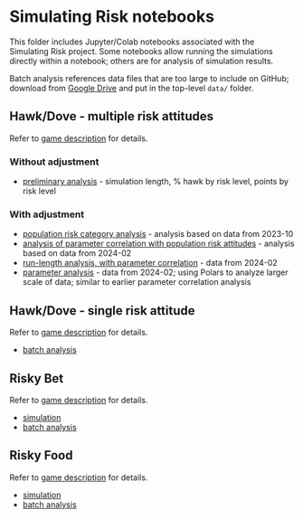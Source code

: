 # Simulating Risk notebooks

This folder includes Jupyter/Colab notebooks associated with the 
Simulating Risk project.  Some notebooks allow running the simulations 
directly within a notebook; others are for analysis of simulation results.

Batch analysis references data files that are too large to include on GitHub;
download from [Google Drive](https://drive.google.com/drive/folders/1ASQ9_IqeBHhyyFzuqcrWtdebdLiwqQp2)
and put in the top-level `data/` folder.

## Hawk/Dove - multiple risk attitudes

Refer to [game description](../simulatingrisk/hawkdovemulti) for details.

### Without adjustment

* [preliminary analysis](hawkdovemulti_noadjust/hawkdove_variable_r_analysis.ipynb) - simulation length, % hawk by risk level, points by risk level

### With adjustment

* [population risk category analysis](hawkdovemulti_adjust/hawkdovevar_population_risk_category.ipynb) - analysis based on data from 2023-10
* [analysis of parameter correlation with population risk attitudes](hawkdovemulti_adjust/hawkdovemulti_agentrisktotals.ipynb) - analysis based on data from 2024-02
* [run-length analysis, with parameter correlation](notebooks/hawkdovemulti_adjust/hawkdovemulti_runlength.ipynb) - data from 2024-02
* [parameter analysis](hawkdovemulti_adjust/hawkdovemulti_polars.ipynb) - data from 2024-02; using Polars to analyze larger scale of data; similar to earlier parameter correlation analysis

## Hawk/Dove - single risk attitude 

Refer to [game description](../simulatingrisk/hawkdove) for details.

* [batch analysis](hakwdove_single_r/hawkdove_single_r_analysis.ipynb)


## Risky Bet

Refer to [game description](../simulatingrisk/risky_bet) for details.

* [simulation](riskybet/riskybet_simulation.ipynb)
* [batch analysis](riskybet/riskybet_batch_analysis.ipynb)

## Risky Food

Refer to [game description](../simulatingrisk/risky_food) for details.

* [simulation](riskyfood/riskyfood_simulation.ipynb)
* [batch analysis](riskyfood/riskyfood_batch_analysis.ipynb) 
